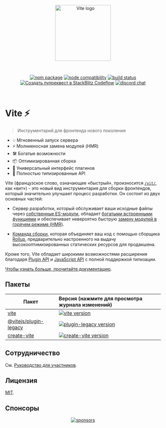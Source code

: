 <p align="center">
  <a href="https://dragomano.github.io/vite-docs" target="_blank" rel="noopener noreferrer">
    <img width="180" src="https://vite.dev/logo.svg" alt="Vite logo">
  </a>
</p>
<br/>
<p align="center">
  <a href="https://npmjs.com/package/vite"><img src="https://img.shields.io/npm/v/vite.svg" alt="npm package"></a>
  <a href="https://nodejs.org/en/about/previous-releases"><img src="https://img.shields.io/node/v/vite.svg" alt="node compatibility"></a>
  <a href="https://github.com/vitejs/vite/actions/workflows/ci.yml"><img src="https://github.com/vitejs/vite/actions/workflows/ci.yml/badge.svg?branch=main" alt="build status"></a>
  <a href="https://pr.new/vitejs/vite"><img src="https://developer.stackblitz.com/img/start_pr_dark_small.svg" alt="Создать пулреквест в StackBlitz Codeflow"></a>
  <a href="https://chat.vite.dev"><img src="https://img.shields.io/badge/chat-discord-blue?style=flat&logo=discord" alt="discord chat"></a>
</p>
<br/>

# Vite ⚡

> Инструментарий для фронтенда нового поколения

- 💡 Мгновенный запуск сервера
- ⚡️ Молниеносная замена модулей (HMR)
- 🛠️ Богатые возможности
- 📦 Оптимизированная сборка
- 🔩 Универсальный интерфейс плагинов
- 🔑 Полностью типизированные API

Vite (французское слово, означающее «быстрый», произносится [`/vit/`](https://cdn.jsdelivr.net/gh/vitejs/vite@main/docs/public/vite.mp3), как «вит») - это новый вид инструментария для сборки фронтендов, который значительно улучшает процесс разработки. Он состоит из двух основных частей:

- Сервер разработки, который обслуживает ваши исходные файлы через [собственные ES-модули](https://developer.mozilla.org/en-US/docs/Web/JavaScript/Guide/Modules), обладает [богатыми встроенными функциями](https://dragomano.github.io/vite-docs/guide/features.html) и обеспечивает невероятно быструю [замену модулей в горячем режиме (HMR)](https://dragomano.github.io/vite-docs/guide/features.html#hot-module-replacement).

- [Команда сборки](https://dragomano.github.io/vite-docs/guide/build.html), которая объединяет ваш код с помощью сборщика [Rollup](https://rollupjs.org), предварительно настроенного на выдачу высокооптимизированных статических ресурсов для продакшена.

Кроме того, Vite обладает широкими возможностями расширения благодаря [Plugin API](https://dragomano.github.io/vite-docs/guide/api-plugin.html) и [JavaScript API](https://dragomano.github.io/vite-docs/guide/api-javascript.html) с полной поддержкой типизации.

[Чтобы узнать больше, прочитайте документацию](https://dragomano.github.io/vite-docs/).

## Пакеты

| Пакет                                         | Версия (нажмите для просмотра журнала изменений)                                                                                                    |
| ----------------------------------------------- | :-------------------------------------------------------------------------------------------------------------------------------- |
| [vite](https://github.com/vitejs/vite/blob/main/packages/vite)                           | [![vite version](https://img.shields.io/npm/v/vite.svg?label=%20)](https://github.com/vitejs/vite/blob/main/packages/vite/CHANGELOG.md)                                    |
| [@vitejs/plugin-legacy](https://github.com/vitejs/vite/blob/main/packages/plugin-legacy) | [![plugin-legacy version](https://img.shields.io/npm/v/@vitejs/plugin-legacy.svg?label=%20)](https://github.com/vitejs/vite/blob/main/packages/plugin-legacy/CHANGELOG.md) |
| [create-vite](https://github.com/vitejs/vite/blob/main/packages/create-vite)             | [![create-vite version](https://img.shields.io/npm/v/create-vite.svg?label=%20)](https://github.com/vitejs/vite/blob/main/packages/create-vite/CHANGELOG.md)               |

## Сотрудничество

См. [Руководство для участников](CONTRIBUTING.md).

## Лицензия

[MIT](LICENSE).

## Спонсоры

<p align="center">
  <a target="_blank" href="https://github.com/sponsors/yyx990803">
    <img alt="sponsors" src="https://sponsors.vuejs.org/vite.svg?v2">
  </a>
</p>

